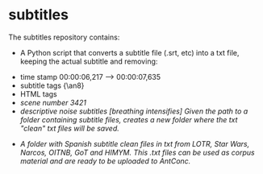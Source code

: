 # subtitles
The subtitles repository contains: 
- A Python script that converts a subtitle file (.srt, etc) into a txt file, keeping the actual subtitle and removing:
* time stamp 00:00:06,217 --> 00:00:07,635
* subtitle tags {\an8}
* HTML tags <i>
* scene number 3421
* descriptive noise subtitles [breathing intensifies] 
Given the path to a folder containing subtitle files, creates a new folder where the txt "clean" txt files will be saved.

- A folder with Spanish subtitle clean files in txt from LOTR, Star Wars, Narcos, OITNB, GoT and HIMYM.
This .txt files can be used as corpus material and are ready to be uploaded to AntConc.
